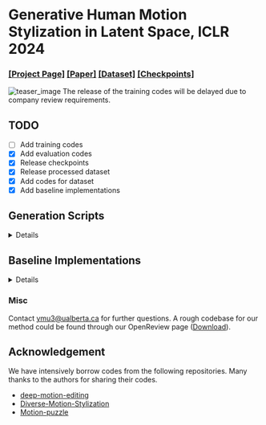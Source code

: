# Generative Human Motion Stylization in Latent Space, ICLR 2024
### [[Project Page]](https://yxmu.foo/GenMoStyle/) [[Paper]](https://openreview.net/pdf?id=daEqXJ0yZo) [[Dataset]](https://drive.google.com/drive/u/1/folders/1Cnc0n8GhDrqjcP68_j5xb6qRx72aQXWX) [[Checkpoints]](https://drive.google.com/file/d/1yTDhGbD58-zmul33iA31fmtdYoJNqfil/view?usp=share_link)
![teaser_image](./assets/teaser.png)
The release of the training codes will be delayed due to company review requirements.

## TODO
- [ ] Add training codes
- [x] Add evaluation codes
- [x] Release checkpoints
- [x] Release processed dataset
- [x] Add codes for dataset
- [x] Add baseline implementations

## Generation Scripts

<details>

Motion_based (supervised): 
```
python generate_cmu_l.py --name LVAE_AE_RCE1_KGLE1_121_YL_ML160 --gpu_id 0 --dataset_name bfa --motion_length 160 --ext cmu_NSP_IK --use_style --batch_size 12 --use_ik --niters 1
```

Ours label_based (supervised): 
```
python generate_cmu_l.py --name LVAE_AE_RCE1_KGLE1_121_YL_ML160 --gpu_id 0 --dataset_name bfa --motion_length 160 --ext cmu_SP_IK --use_style --batch_size 12 --use_ik --niters 1 --sampling
```

Ours motion_based (unsupervised):
```
python generate_cmu_l.py --name LVAE_AE_RCE0_KGLE2_12E1_ML160 --gpu_id 0 --dataset_name bfa --motion_length 160 --ext cmu_SP_IK --batch_size 12 --use_ik --niters 1
```
</details>

## Baseline Implementations
<details>

The baseline models are implemented in the subfolders (i.e. `./baseline/unpaired_motion`, `./baseline/diverse_stylize`, `./baseline/motion_puzzle`), built from their offical implementations on github. For more details, please refer to the official repositories [Aberman et al.](https://github.com/DeepMotionEditing/deep-motion-editing), [Park et al.](https://github.com/soomean/Diverse-Motion-Stylization), [Jang et al.](https://github.com/DK-Jang/motion_puzzle).

### Baseline Scripts
All training and testing scripts are documented in `./$baseline_path/eval_scripts.txt`. 

</details>

### Misc
Contact ymu3@ualberta.ca for further questions. A rough codebase for our method could be found through our OpenReview page ([Download](https://openreview.net/attachment?id=daEqXJ0yZo&name=supplementary_material)).

## Acknowledgement
We have intensively borrow codes from the following repositories. Many thanks to the authors for sharing their codes.
- [deep-motion-editing](https://github.com/DeepMotionEditing/deep-motion-editing)
- [Diverse-Motion-Stylization](https://github.com/soomean/Diverse-Motion-Stylization)
- [Motion-puzzle](https://github.com/DK-Jang/motion_puzzle)